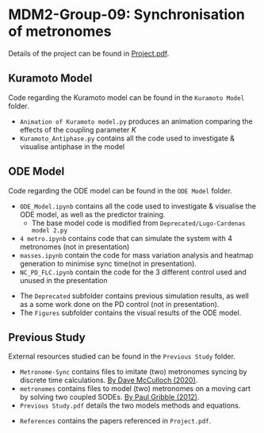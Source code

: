# MDM2-Group-09: Synchronisation of metronomes

Details of the project can be found in [Project.pdf](Project.pdf).

## Kuramoto Model

Code regarding the Kuramoto model can be found in the `Kuramoto Model` folder.

- `Animation of Kuramoto model.py` produces an animation comparing the effects of the coupling parameter $K$
- `Kuramoto_Antiphase.py` contains all the code used to investigate & visualise antiphase in the model

## ODE Model

Code regarding the ODE model can be found in the `ODE Model` folder.

* `ODE_Model.ipynb` contains all the code used to investigate & visualise the ODE model, as well as the predictor training.
    - The base model code is modified from `Deprecated/Lugo-Cardenas model 2.py`
* `4 metro.ipynb` contains code that can simulate the system with 4 metronomes (not in presentation)
*  `masses.ipynb`  contain the code for mass variation analysis and heatmap generation to minimise sync time(not in presentation).
*  `NC_PD_FLC.ipynb` contain the code for the 3 different control used and unused in the presentation

- The `Deprecated` subfolder contains previous simulation results, as well as a some work done on the PD control (not in presentation).
- The `Figures` subfolder contains the visual results of the ODE model.


## Previous Study

External resources studied can be found in the `Previous Study` folder.

* `Metronome-Sync` contains files to imitate (two) metronomes syncing by discrete time calculations. [By Dave McCulloch (2020)](https://github.com/dfivesystems/Metronome-Sync.git).
* `metronomes` contains files to model (two) metronomes on a moving cart by solving two coupled SODEs. [By Paul Gribble (2012)](https://github.com/paulgribble/metronomes.git).
* `Previous Study.pdf` details the two models methods and equations.

- `References` contains the papers referenced in `Project.pdf`.
